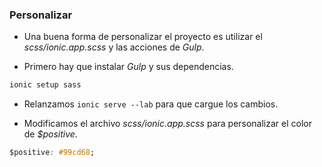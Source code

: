 ### Personalizar

- Una buena forma de personalizar el proyecto es utilizar el *scss/ionic.app.scss* y las acciones de *Gulp*.

- Primero hay que instalar *Gulp* y sus dependencias.

```bash
ionic setup sass

```

- Relanzamos ```ionic serve --lab``` para que cargue los cambios.


- Modificamos el archivo *scss/ionic.app.scss* para personalizar el color de *$positive*.

```css
$positive: #99cd68;
```
